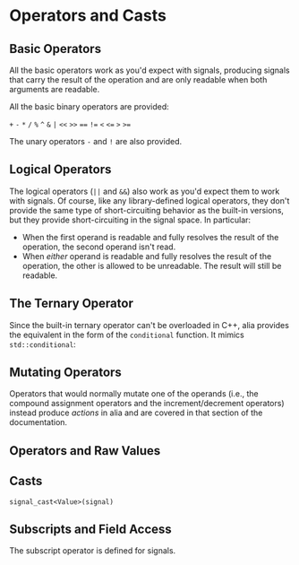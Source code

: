 Operators and Casts
===================

Basic Operators
---------------

All the basic operators work as you'd expect with signals, producing
signals that carry the result of the operation and are only readable
when both arguments are readable.

All the basic binary operators are provided:

`+` `-` `*` `/` `%` `^` `&` `|` `<<` `>>` `==` `!=` `<` `<=` `>` `>=`

The unary operators `-` and `!` are also provided.

Logical Operators
-----------------

The logical operators (`||` and `&&`) also work as you'd expect them to
work with signals. Of course, like any library-defined logical
operators, they don't provide the same type of short-circuiting behavior
as the built-in versions, but they provide short-circuiting in the
signal space. In particular:

-   When the first operand is readable and fully resolves the result of
    the operation, the second operand isn't read.
-   When *either* operand is readable and fully resolves the result of
    the operation, the other is allowed to be unreadable. The result
    will still be readable.

The Ternary Operator
--------------------

Since the built-in ternary operator can't be overloaded in C++, alia
provides the equivalent in the form of the `conditional` function. It
mimics `std::conditional`:

Mutating Operators
------------------

Operators that would normally mutate one of the operands (i.e., the
compound assignment operators and the increment/decrement operators)
instead produce *actions* in alia and are covered in that section of the
documentation.

Operators and Raw Values
------------------------

Casts
-----

`signal_cast<Value>(signal)`

Subscripts and Field Access
---------------------------

The subscript operator is defined for signals.

